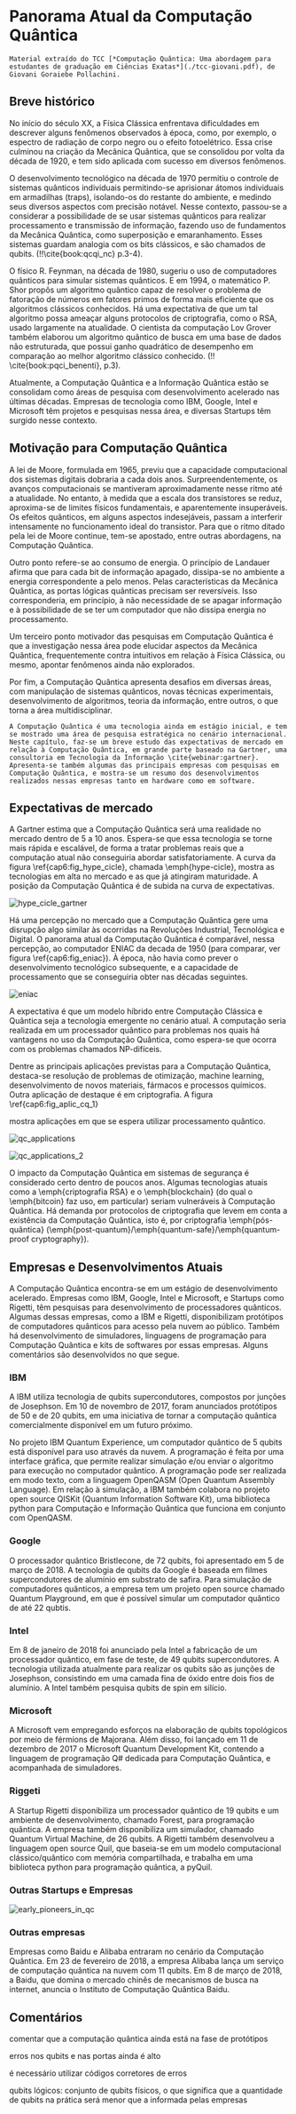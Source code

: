 # Panorama Atual da Computação Quântica

```{note}
Material extraído do TCC [*Computação Quântica: Uma abordagem para estudantes de graduação em Ciências Exatas*](./tcc-giovani.pdf), de Giovani Goraiebe Pollachini.
```

## Breve histórico 

No início do século XX, a Física Clássica enfrentava dificuldades em descrever alguns fenômenos observados à época, como, por exemplo, o espectro de radiação de corpo negro ou o efeito fotoelétrico. Essa crise culminou na criação da Mecânica Quântica, que se consolidou por volta da década de 1920, e tem sido aplicada com sucesso em diversos fenômenos.

O desenvolvimento tecnológico na década de 1970 permitiu o controle de sistemas quânticos individuais permitindo-se aprisionar átomos individuais em armadilhas (traps), isolando-os do restante do ambiente, e medindo seus diversos aspectos com precisão notável. Nesse contexto, passou-se a considerar a possibilidade de se usar sistemas quânticos para realizar processamento e transmissão de informação, fazendo uso de fundamentos da Mecânica Quântica, como superposição e emaranhamento. Esses sistemas guardam analogia com os bits clássicos, e são chamados de qubits. (\!\!\cite{book:qcqi_nc} p.3-4).

O físico R. Feynman, na década de 1980, sugeriu o uso de computadores quânticos para simular sistemas quânticos. E em 1994, o matemático P. Shor propôs um algoritmo quântico capaz de resolver o problema de fatoração de números em fatores primos de forma mais eficiente que os algoritmos clássicos conhecidos. Há uma expectativa de que um tal algoritmo possa ameaçar alguns protocolos de criptografia, como o RSA, usado largamente na atualidade. O cientista da computação Lov Grover também elaborou um algoritmo quântico de busca em uma base de dados não estruturada, que possui ganho quadrático de desempenho em comparação ao melhor algoritmo clássico conhecido. (\!\! \cite{book:pqci_benenti}, p.3).

 Atualmente, a Computação Quântica e a Informação Quântica estão se consolidam como áreas de pesquisa com desenvolvimento acelerado nas últimas décadas. Empresas de tecnologia como IBM, Google, Intel e Microsoft têm projetos e pesquisas nessa área, e diversas Startups têm surgido nesse contexto. 

## Motivação para Computação Quântica

A lei de Moore, formulada em 1965, previu que a capacidade computacional dos sistemas digitais dobraria a cada dois
anos. Surpreendentemente, os avanços computacionais se mantiveram aproximadamente nesse ritmo até a atualidade. No entanto, à medida que a escala dos transistores se reduz, aproxima-se de limites físicos fundamentais, e aparentemente insuperáveis. Os efeitos quânticos, em alguns aspectos indesejáveis,
passam a interferir intensamente no funcionamento ideal do transistor. Para que o ritmo ditado pela lei de Moore continue, tem-se
apostado, entre outras abordagens, na Computação Quântica.

Outro ponto refere-se ao consumo de energia. O princípio
de Landauer afirma que para cada bit de informação apagado,
dissipa-se no ambiente a energia correspondente a pelo menos. Pelas características da Mecânica Quântica, as portas
lógicas quânticas precisam ser reversíveis. Isso corresponderia,
em princípio, à não necessidade de se apagar informação e à
possibilidade de se ter um computador que não dissipa energia
no processamento.

Um terceiro ponto motivador das pesquisas em Computação Quântica é que a investigação nessa área pode elucidar aspectos da Mecânica Quântica, frequentemente contra intuitivos
em relação à Física Clássica, ou mesmo, apontar fenômenos
ainda não explorados.

Por fim, a Computação Quântica apresenta desafios em
diversas áreas, com manipulação de sistemas quânticos, novas
técnicas experimentais, desenvolvimento de algoritmos, teoria da
informação, entre outros, o que torna a área multidisciplinar.

```{note}
A Computação Quântica é uma tecnologia ainda em estágio inicial, e tem se mostrado uma área de pesquisa estratégica no cenário internacional. 
Neste capítulo, faz-se um breve estudo das expectativas de mercado em relação à Computação Quântica, em grande parte baseado na Gartner, uma consultoria em Tecnologia da Informação \cite{webinar:gartner}. Apresenta-se também algumas das principais empresas com pesquisas em Computação Quântica, e mostra-se um resumo dos desenvolvimentos realizados nessas empresas tanto em hardware como em software.
```

## Expectativas de mercado

A Gartner estima que a Computação Quântica será uma realidade no mercado dentro de 5 a 10 anos. Espera-se que essa tecnologia se torne mais rápida e escalável, de forma a tratar problemas reais que a computação atual não conseguiria abordar satisfatoriamente. A curva da figura \ref{cap6:fig_hype_cicle}, chamada \emph{hype-cicle}, mostra as tecnologias em alta no mercado e as que já atingiram maturidade. A posição da Computação Quântica é de subida na curva de expectativas. 

![hype_cicle_gartner](https://github.com/user-attachments/assets/c8e76d63-a52d-441f-8c32-2f3c6fadd072)

Há uma percepção no mercado que a Computação Quântica gere uma disrupção algo similar às ocorridas na Revoluções Industrial, Tecnológica e Digital. O panorama atual da Computação Quântica é comparável, nessa percepção, ao computador ENIAC da decada de 1950 (para comparar, ver figura \ref{cap6:fig_eniac}). À época, não havia como prever o desenvolvimento tecnológico subsequente, e a capacidade de processamento que se conseguiria obter nas décadas seguintes. 

![eniac](https://github.com/user-attachments/assets/53f10d93-0118-4b7d-a724-d81affdaadf4)

 A expectativa é que um modelo híbrido entre Computação Clássica e Quântica seja a tecnologia emergente no cenário atual. A computação seria realizada em um processador quântico para problemas nos quais há vantagens no uso da Computação Quântica, como espera-se que ocorra com os problemas chamados NP-difíceis. 
 
 Dentre as principais aplicações previstas para a Computação Quântica, destaca-se resolução de problemas de otimização, machine learning, desenvolvimento de novos materiais, fármacos e processos químicos. Outra aplicação de destaque é em criptografia. A figura \ref{cap6:fig_aplic_cq_1} 

 mostra aplicações em que se espera utilizar processamento quântico.

![qc_applications](https://github.com/user-attachments/assets/c06c9038-afe8-4c84-a9fe-cbed87688c07)

![qc_applications_2](https://github.com/user-attachments/assets/748eed13-633c-4e7c-ae29-ca30f1ad3517)

O impacto da Computação Quântica em sistemas de segurança é considerado certo dentro de poucos anos. Algumas tecnologias atuais como a \emph{criptografia RSA} e o \emph{blockchain} (do qual o \emph{bitcoin} faz uso, em particular) seriam vulneráveis à Computação Quântica. Há demanda por protocolos de criptografia que levem em conta a existência da Computação Quântica, isto é, por criptografia \emph{pós-quântica} (\emph{post-quantum}/\emph{quantum-safe}/\emph{quantum-proof cryptography}). 

## Empresas e Desenvolvimentos Atuais

A Computação Quântica encontra-se em um estágio de desenvolvimento acelerado. Empresas como IBM, Google, Intel e Microsoft, e Startups como Rigetti, têm pesquisas para desenvolvimento de processadores quânticos. Algumas dessas empresas, como a IBM e Rigetti, disponibilizam protótipos de computadores quânticos para acesso pela nuvem ao público. Também há desenvolvimento de simuladores, linguagens de programação para Computação Quântica e kits de softwares por essas empresas. Alguns comentários são desenvolvidos no que segue.

### IBM 

A IBM utiliza tecnologia de qubits supercondutores, compostos por junções de Josephson. Em 10 de novembro de 2017, foram anunciados protótipos de 50 e de 20 qubits, em uma iniciativa de tornar a computação quântica comercialmente disponível em um futuro próximo. 
   
No projeto IBM Quantum Experience, um computador quântico de 5 qubits está disponível para uso através da nuvem. A programação é feita por uma interface gráfica, que permite realizar simulação e/ou enviar o algoritmo para execução no computador quântico. A programação pode ser realizada em modo texto, com a linguagem OpenQASM (Open Quantum Assembly Language). Em relação à simulação, a IBM também colabora no projeto open source QISKit (Quantum Information Software Kit), uma biblioteca python para Computação e Informação Quântica que funciona em conjunto com OpenQASM.

### Google 

O processador quântico Bristlecone, de 72 qubits, foi apresentado em 5 de março de 2018. A tecnologia de qubits da Google é baseada em filmes supercondutores de alumínio em substrato de safira. Para simulação de computadores quânticos, a empresa tem um projeto open source chamado Quantum Playground, em que é possível simular um computador quântico de até 22 qubtis. 

### Intel 

Em 8 de janeiro de 2018 foi anunciado pela Intel a fabricação de um processador quântico, em fase de teste, de 49 qubits supercondutores. A tecnologia utilizada atualmente para realizar os qubits são as junções de Josephson, consistindo em uma camada fina de óxido entre dois fios de alumínio.
A Intel também pesquisa qubits de spin em silício.

### Microsoft

A Microsoft vem empregando esforços na elaboração de qubits topológicos por meio de férmions de Majorana. Além disso, foi lançado em 11 de dezembro de 2017 o Microsoft Quantum Development Kit, contendo a linguagem de programação Q\# dedicada para Computação Quântica, e acompanhada de simuladores.

### Riggeti

A Startup Rigetti disponibiliza um processador quântico de 19 qubits e um ambiente de desenvolvimento, chamado Forest, para programação quântica. A empresa também disponibiliza um simulador, chamado Quantum Virtual Machine, de 26 qubits. A Rigetti também desenvolveu a linguagem open source Quil, que baseia-se em um modelo computacional clássico/quântico com memória compartilhada, e trabalha em uma biblioteca python para programação quântica, a pyQuil.

### Outras Startups e Empresas

![early_pioneers_in_qc](https://github.com/user-attachments/assets/a1507703-32c5-45c2-b183-34e03801e920)

### Outras empresas 

Empresas como Baidu e Alibaba entraram no cenário da Computação Quântica. Em 23 de fevereiro de 2018, a empresa Alibaba lança um serviço de computação quântica na nuvem com 11 qubits. Em 8 de março de 2018, a Baidu, que domina o mercado chinês de mecanismos de busca na internet, anuncia o Instituto de Computação Quântica Baidu.

## Comentários

comentar que a computação quântica ainda está na fase de protótipos 
 
 erros nos qubits e nas portas ainda é alto
 
 é necessário utilizar códigos corretores de erros
 
 qubits lógicos: conjunto de qubits físicos, o que significa que a quantidade de qubits na prática será menor que a informada pelas empresas
